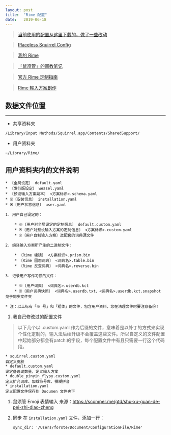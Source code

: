 ```yaml
---
layout: post
title:  "Rime 配置"
date:   2019-06-18
---
```


> [当前使用的配置从这里下载的，做了一些改动](https://github.com/cnfeat/Rime)

> [Placeless Squirrel Config](https://github.com/placeless/squirrel_config)
   
> [我的 Rime](https://blog.dwx.io/my-rime/)

> [「鼠须管」的调教笔记](https://scomper.me/gtd/-shu-xu-guan-de-diao-jiao-bi-ji)
    
> [官方 Rime 定制指南](https://github.com/rime/home/wiki/CustomizationGuide)

> [Rime 輸入方案創作](https://github.com/rime/home/wiki/RimeWithSchemata)

## 数据文件位置
-------

- 共享资料夹

```
/Library/Input Methods/Squirrel.app/Contents/SharedSupport/
```

- 用户资料夹

```
~/Library/Rime/
````

## 用户资料夹内的文件说明

    * 〔全局设定〕 default.yaml
    * 〔发行版设定〕 weasel.yaml
    * 〔预设输入方案副本〕 <方案标识>.schema.yaml
    * ※〔安装信息〕 installation.yaml
    * ※〔用户状态信息〕 user.yaml
    
    1. 用户自己设定的：
    
        * ※〔用户对全局设定的定制信息〕 default.custom.yaml
        * ※〔用户对预设输入方案的定制信息〕 <方案标识>.custom.yaml
        * ※〔用户自制输入方案〕及配套的词典源文件
    
    2. 编译输入方案所产生的二进制文件：
    
        * 〔Rime 棱镜〕 <方案标识>.prism.bin
        * 〔Rime 固态词典〕 <词典名>.table.bin
        * 〔Rime 反查词典〕 <词典名>.reverse.bin
        
    3. 记录用户写作习惯的文件：
    
        * ※〔用户词典〕 <词典名>.userdb.kct
        * ※〔用户词典快照〕 <词典名>.userdb.txt、<词典名>.userdb.kct.snapshot 见于同步文件夾
        
    * 注：以上标有「※ 号」和「粗体」的文件，包含用户资料，您在清理文件时要注意备份！

1. 我自己修改过的配置文件

 > 以下几个以 .custom.yaml 作为后缀的文件，意味着是以补丁的方式来实现个性化定制的，输入法后续升级不会覆盖这些文件。所以自定义的文件配置中起始部分都会有patch:的字段，每个配置文件中有且只需要一行这个代码段。
 
    * squirrel.custom.yaml
    自定义皮肤
    * default.custom.yaml
    设定备选词数量，定义输入方案
    * double_pinyin_flypy.custom.yaml
    定义扩充词库、加载符号库、模糊拼音
    * installation.yaml
    定义配置文件保存到 Documen 文件夹下
    
1. 鼠须管 Emoji 表情输入
来源：https://scomper.me/gtd/shu-xu-guan-de-pei-zhi-diao-zheng

1. 同步
在 `installation.yaml` 文件，添加一行：

    ```
    sync_dir: '/Users/forste/Document/ConfigurationFile/Rime'
    ```